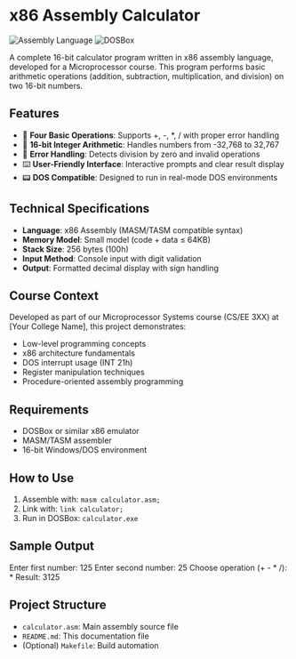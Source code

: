 # x86 Assembly Calculator

![Assembly Language](https://img.shields.io/badge/Assembly-x86-red)
![DOSBox](https://img.shields.io/badge/Runs%20on-DOSBox-blue)

A complete 16-bit calculator program written in x86 assembly language, developed for a Microprocessor course. This program performs basic arithmetic operations (addition, subtraction, multiplication, and division) on two 16-bit numbers.

## Features

- 🧮 **Four Basic Operations**: Supports +, -, *, / with proper error handling
- 🔢 **16-bit Integer Arithmetic**: Handles numbers from -32,768 to 32,767
- 🚨 **Error Handling**: Detects division by zero and invalid operations
- ⌨️ **User-Friendly Interface**: Interactive prompts and clear result display
- 📟 **DOS Compatible**: Designed to run in real-mode DOS environments

## Technical Specifications

- **Language**: x86 Assembly (MASM/TASM compatible syntax)
- **Memory Model**: Small model (code + data ≤ 64KB)
- **Stack Size**: 256 bytes (100h)
- **Input Method**: Console input with digit validation
- **Output**: Formatted decimal display with sign handling

## Course Context

Developed as part of our Microprocessor Systems course (CS/EE 3XX) at [Your College Name], this project demonstrates:
- Low-level programming concepts
- x86 architecture fundamentals
- DOS interrupt usage (INT 21h)
- Register manipulation techniques
- Procedure-oriented assembly programming

## Requirements

- DOSBox or similar x86 emulator
- MASM/TASM assembler
- 16-bit Windows/DOS environment

## How to Use

1. Assemble with: `masm calculator.asm;`
2. Link with: `link calculator;`
3. Run in DOSBox: `calculator.exe`

## Sample Output
Enter first number: 125
Enter second number: 25
Choose operation (+ - * /): *
Result: 3125


## Project Structure

- `calculator.asm`: Main assembly source file
- `README.md`: This documentation file
- (Optional) `Makefile`: Build automation
